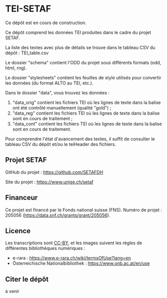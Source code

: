 # TEI-SETAF

Ce dépôt est en cours de construction.

Ce dépôt comprend les données TEI produites dans le cadre du projet SETAF.

La liste des textes avec plus de détails se trouve dans le tableau CSV du dépôt : TEI_table.csv

Le dossier "schema" contient l'ODD du projet sous différents formats (odd, html, rng).

Le dossier "stylesheets" contient les feuilles de style utilisés pour convertir les données (du format ALTO au TEI, etc.).

Dans le dossier "data", vous trouvez les données :
1. "data_orig" contient les fichiers TEI où les lignes de texte dans la balise <orig> ont été contrôlé manuellement (qualité "gold") ;
2. "data_reg" contient les fichiers TEI où les lignes de texte dans la balise <reg type="intermediary"> sont en cours de traitement ;
3. "data_cont" contient les fichiers TEI où les lignes de texte dans la balise <reg type="contemporary"> sont en cours de traitement.

Pour comprendre l'état d'avancement des textes, il suffit de consulter le tableau CSV du dépôt et/ou le teiHeader des fichiers.


## Projet SETAF

GitHub du projet : https://github.com/SETAFDH 

Site du projet : https://www.unige.ch/setaf


## Financeur

Ce projet est financé par le Fonds national suisse (FNS). Numéro de projet : 205056 (https://data.snf.ch/grants/grant/205056).


## Licence

Les transcriptions sont [CC-BY](https://creativecommons.org/licenses/by/4.0), et les images suivent les règles de différentes bibliothèques numériques :
- e-rara : https://www.e-rara.ch/wiki/termsOfUse?lang=en
- Österreichische Nationalbibliothek : https://www.onb.ac.at/en/use


## Citer le dépôt

à venir
